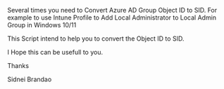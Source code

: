 Several times you need to Convert Azure AD Group Object ID to SID.
For example to use Intune Profile to Add Local Administrator to Local Admin Group in Windows 10/11

This Script intend to help you to convert the Object ID to SID.

I Hope this can be usefull to you.

Thanks

Sidnei Brandao